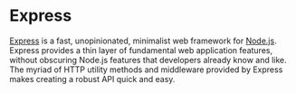 # Express

[Express](http://expressjs.com/en/index.html) is a fast, unopinionated, minimalist web framework for [Node.js](NODEJS.md). Express provides a thin layer of fundamental web application features, without obscuring Node.js features that developers already know and like. The myriad of HTTP utility methods and middleware provided by Express makes creating a robust API quick and easy.
